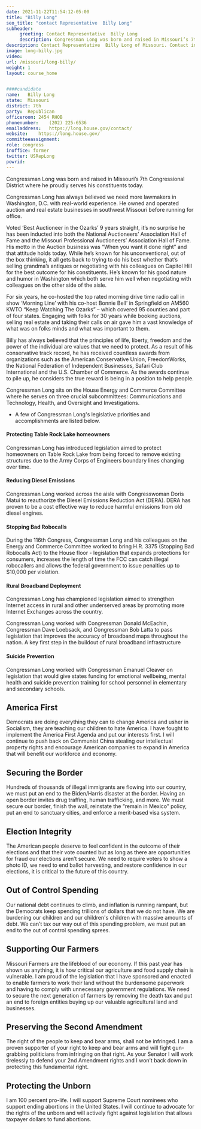 ```yaml
---
date: 2021-11-22T11:54:12-05:00
title: "Billy Long"
seo_title: "contact Representative  Billy Long"
subheader:
     greeting: Contact Representative  Billy Long 
     description: Congressman Long was born and raised in Missouri’s 7th Congressional District where he proudly serves his constituents today.
description: Contact Representative  Billy Long of Missouri. Contact information for Billy Long includes email address, phone number, and mailing address.
image: long-billy.jpg
video: 
url: /missouri/long-billy/
weight: 1
layout: course_home


####candidate
name:	Billy Long
state:	Missouri
district: 7th
party:	Republican
officeroom:	2454 RHOB
phonenumber:	(202) 225-6536
emailaddress:	https://long.house.gov/contact/
website:	https://long.house.gov/
committeeassignment: 
role: congress
inoffice: former
twitter: USRepLong
powrid: 
---
```

Congressman Long was born and raised in Missouri’s 7th Congressional District where he proudly serves his constituents today.

Congressman Long has always believed we need more lawmakers in Washington, D.C. with real-world experience. He owned and operated auction and real estate businesses in southwest Missouri before running for office.

Voted ‘Best Auctioneer in the Ozarks’ 9 years straight, it’s no surprise he has been inducted into both the National Auctioneers’ Association Hall of Fame and the Missouri Professional Auctioneers’ Association Hall of Fame. His motto in the Auction business was “When you want it done right” and that attitude holds today. While he’s known for his unconventional, out of the box thinking, it all gets back to trying to do his best whether that’s selling grandma’s antiques or negotiating with his colleagues on Capitol Hill for the best outcome for his constituents. He’s known for his good nature and humor in Washington which both serve him well when negotiating with colleagues on the other side of the aisle. 

For six years, he co-hosted the top rated morning drive time radio call in show ‘Morning Line’ with his co-host Bonnie Bell’ in Springfield on AM560 KWTO “Keep Watching The Ozarks” – which covered 95 counties and part of four states. Engaging with folks for 30 years while booking auctions, selling real estate and taking their calls on air gave him a vast knowledge of what was on folks minds and what was important to them.

Billy has always believed that the principles of life, liberty, freedom and the power of the individual are values that we need to protect. As a result of his conservative track record, he has received countless awards from organizations such as the American Conservative Union, FreedomWorks, the National Federation of Independent Businesses, Safari Club International and the U.S. Chamber of Commerce. As the awards continue to pile up, he considers the true reward is being in a position to help people.

Congressman Long sits on the House Energy and Commerce Committee where he serves on three crucial subcommittees: Communications and Technology, Health, and Oversight and Investigations.

- A few of Congressman Long's legislative priorities and accomplishments are listed below.

#### Protecting Table Rock Lake homeowners
Congressman Long has introduced legislation aimed to protect homeowners on Table Rock Lake from being forced to remove existing structures due to the Army Corps of Engineers boundary lines changing over time.

#### Reducing Diesel Emissions  
Congressman Long worked across the aisle with Congresswoman Doris Matui to reauthorize the Diesel Emissions Reduction Act (DERA). DERA has proven to be a cost effective way to reduce harmful emissions from old diesel engines.

#### Stopping Bad Robocalls 
During the 116th Congress, Congressman Long and his colleagues on the Energy and Commerce Committee worked to bring H.R. 3375 (Stopping Bad Robocalls Act) to the House floor - legislation that expands protections for consumers, increases the length of time the FCC can catch illegal robocallers and allows the federal government to issue penalties up to $10,000 per violation.

#### Rural Broadband Deployment
Congressman Long has championed legislation aimed to strengthen Internet access in rural and other underserved areas by promoting more Internet Exchanges across the country.

Congressman Long worked with Congressman Donald McEachin, Congressman Dave Loebsack, and Congressman Bob Latta to pass legislation that improves the accuracy of broadband maps throughout the nation. A key first step in the buildout of rural broadband infrastructure

#### Suicide Prevention 
Congressman Long worked with Congressman Emanuel Cleaver on legislation that would give states funding for emotional wellbeing, mental health and suicide prevention training for school personnel in elementary and secondary schools.

## America First
Democrats are doing everything they can to change America and usher in Socialism, they are teaching our children to hate America. I have fought to implement the America First Agenda and put our interests first. I will continue to push back on Communist China stealing our intellectual property rights and encourage American companies to expand in America that will benefit our workforce and economy.

## Securing the Border
Hundreds of thousands of illegal immigrants are flowing into our country, we must put an end to the Biden/Harris disaster at the border. Having an open border invites drug traffing, human trafficking, and more. We must secure our border, finish the wall, reinstate the “remain in Mexico” policy, put an end to sanctuary cities, and enforce a merit-based visa system.

## Election Integrity
The American people deserve to feel confident in the outcome of their elections and that their vote counted but as long as there are opportunities for fraud our elections aren’t secure. We need to require voters to show a photo ID, we need to end ballot harvesting, and restore confidence in our elections, it is critical to the future of this country.

## Out of Control Spending
Our national debt continues to climb, and inflation is running rampant, but the Democrats keep spending trillions of dollars that we do not have. We are burdening our children and our children's children with massive amounts of debt. We can’t tax our way out of this spending problem, we must put an end to the out of control spending sprees.

## Supporting Our Farmers
Missouri Farmers are the lifeblood of our economy. If this past year has shown us anything, it is how critical our agriculture and food supply chain is vulnerable. I am proud of the legislation that I have sponsored and enacted to enable farmers to work their land without the burdensome paperwork and having to comply with unnecessary government regulations. We need to secure the next generation of farmers by removing the death tax and put an end to foreign entities buying up our valuable agricultural land and businesses.

## Preserving the Second Amendment
The right of the people to keep and bear arms, shall not be infringed. I am a proven supporter of your right to keep and bear arms and will fight gun-grabbing politicians from infringing on that right. As your Senator I will work tirelessly to defend your 2nd Amendment rights and I won’t back down in protecting this fundamental right.

## Protecting the Unborn
I am 100 percent pro-life. I will support Supreme Court nominees who support ending abortions in the United States. I will continue to advocate for the rights of the unborn and will actively fight against legislation that allows taxpayer dollars to fund abortions.